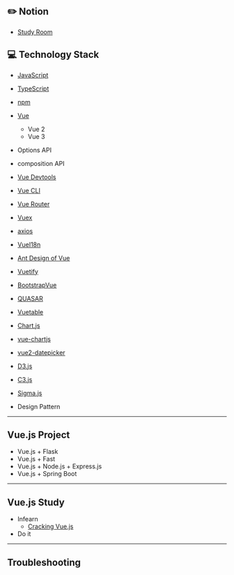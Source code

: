 ## :pencil2: Notion 
+ [Study Room](https://violet-lilac.notion.site/Vue-js-1fb0f3f0c54745719556b80f1ffd981f)

## :computer: Technology Stack
+ [JavaScript](https://developer.mozilla.org/ko/docs/Web/JavaScript)
+ [TypeScript](https://www.typescriptlang.org/)
+ [npm](https://www.npmjs.com/)
+ [Vue](https://vuejs.org/)
  + Vue 2
  + Vue 3
+ Options API
+ composition API

+ [Vue Devtools](https://devtools.vuejs.org/)
+ [Vue CLI](https://cli.vuejs.org/)
+ [Vue Router](https://router.vuejs.org/)
+ [Vuex](https://vuex.vuejs.org/)
+ [axios](https://github.com/axios/axios)

+ [VueI18n](https://kazupon.github.io/vue-i18n/)
+ [Ant Design of Vue](https://antdv.com/docs/vue/introduce/)
+ [Vuetify](https://vuetifyjs.com/en/)
+ [BootstrapVue](https://bootstrap-vue.org/)
+ [QUASAR](https://quasar.dev/)
+ [Vuetable](https://www.vuetable.com/)
+ [Chart.js](https://www.chartjs.org/)
+ [vue-chartjs](https://vue-chartjs.org/)
+ [vue2-datepicker](https://github.com/mengxiong10/vue2-datepicker)
+ [D3.js](https://d3js.org/)
+ [C3.js](https://c3js.org/)
+ [Sigma.js](http://sigmajs.org/)

+ Design Pattern

------------
## Vue.js Project
+ Vue.js + Flask
+ Vue.js + Fast
+ Vue.js + Node.js + Express.js
+ Vue.js + Spring Boot

------------
## Vue.js Study
+ Infearn
  + [Cracking Vue.js](https://joshua1988.github.io/vue-camp/)
+ Do it

-----------

## Troubleshooting
